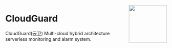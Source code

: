 [<img src="https://user-images.githubusercontent.com/82210954/222166722-c159ddc1-c00a-4672-8f33-e128d4710631.png" align="right" high="16" width="118"/>](http://aws.amazon.com 'CloudGuard')

# CloudGuard
CloudGuard(云卫) Multi-cloud hybrid architecture serverless monitoring and alarm system.
